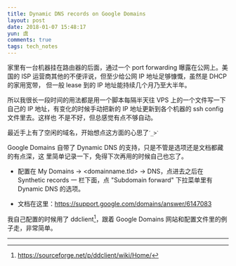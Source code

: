 ```yaml
---
title: Dynamic DNS records on Google Domains
layout: post
date: 2018-01-07 15:48:17
yun: 虞
comments: true
tags: tech_notes
---
```


家里有一台机器挂在路由器的后面，通过一个 port forwarding 曝露在公网上。美国的 ISP 运营商其他的不便评说，但至少给公网 IP 地址足够慷慨，虽然是 DHCP 的家用宽带，
但一般 lease 到的 IP 地址能持续几个月乃至大半年。

所以我很长一段时间的用法都是用一个脚本每隔半天往 VPS 上的一个文件写一下自己的 IP
地址，有变化的时候手动把新的 IP 地址更新到各个机器的 ssh config 文件里去。这样也
不是不好，但总感觉有点不够自动。

最近手上有了空闲的域名，开始想点这方面的心思了`ˊ_>ˋ`

Google Domains 自带了 Dynamic DNS 的支持，只是不管是选项还是文档都藏的有点深，这
里简单记录一下，免得下次再用的时候自己也忘了。

- 配置在 My Domains -> &lt;domainname.tld&gt; -> DNS，点进去之后在 Synthetic records 一
  栏下面，点 "Subdomain forward" 下拉菜单里有 Dynamic DNS 的选项。

- 文档在这里：<https://support.google.com/domains/answer/6147083>

我自己配置的时候用了 ddclient[^1]，跟着 Google Domains 网站和配置文件里的例子走，非常简单。

---
[^1]: https://sourceforge.net/p/ddclient/wiki/Home/
